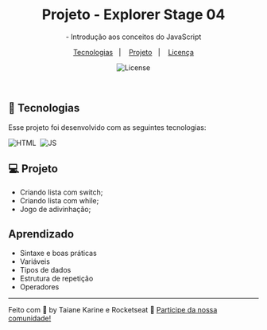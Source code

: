
<h1 align="center"> Projeto -  Explorer Stage 04 </h1>

<p align="center">
- Introdução aos conceitos do JavaScript

</p>

<p align="center">
  <a href="#-tecnologias">Tecnologias</a>&nbsp;&nbsp;&nbsp;|&nbsp;&nbsp;&nbsp;
  <a href="#-projeto">Projeto</a>&nbsp;&nbsp;&nbsp;|&nbsp;&nbsp;&nbsp;
  <a href="#memo-licença">Licença</a>
</p>

<p align="center">
  <img alt="License" src="https://img.shields.io/static/v1?label=license&message=MIT&color=49AA26&labelColor=000000">
</p>

<br>

## 🚀 Tecnologias

Esse projeto foi desenvolvido com as seguintes tecnologias:

![HTML](https://img.shields.io/badge/HTML5-E34F26?style=for-the-badge&logo=html5&logoColor=white)&nbsp;
![JS](https://img.shields.io/badge/JavaScript-323330?style=for-the-badge&logo=javascript&logoColor=F7DF1E)&nbsp;

## 💻 Projeto

- Criando lista com switch;
- Criando lista com while;
- Jogo de adivinhação;


## Aprendizado

- Sintaxe e boas práticas
- Variáveis
- Tipos de dados
- Estrutura de repetição
- Operadores

---

Feito com 🧡 by Taiane Karine e Rocketseat :wave: [Participe da nossa comunidade!](https://discord.gg/rocketseat)
